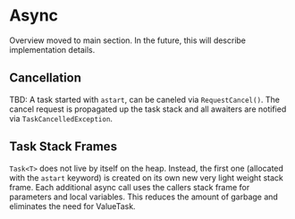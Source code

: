 # Async

Overview moved to main section.  In the future, this will describe implementation details.

## Cancellation

TBD: A task started with `astart`, can be caneled via `RequestCancel()`.  The
cancel request is propagated up the task stack and all awaiters are notified
via `TaskCancelledException`.

## Task Stack Frames

`Task<T>` does not live by itself on the heap.  Instead, the first one (allocated
with the `astart` keyword) is created on its own new very light weight stack frame.
Each additional async call uses the callers stack frame for parameters and local
variables.  This reduces the amount of garbage and eliminates the need for ValueTask.

